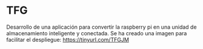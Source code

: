 # TFG
Desarrollo de una aplicación para convertir la raspberry pi en una unidad de almacenamiento inteligente y conectada.
Se ha creado una imagen para facilitar el despliegue: https://tinyurl.com/TFGJM
